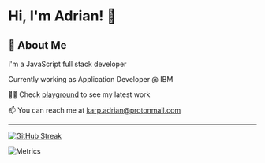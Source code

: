 
# Hi, I'm Adrian! 👋


## 🚀 About Me
I'm a JavaScript full stack developer

Currently working as Application Developer @ IBM

👩‍💻 Check [playground](https://github.com/adriankarp/playground) to see my latest work

📫 You can reach me at karp.adrian@protonmail.com

------------------------------

[![GitHub Streak](http://github-readme-streak-stats.herokuapp.com?user=adriankarp&theme=dark&background=000000)](https://git.io/streak-stats)

![Metrics](https://metrics.lecoq.io/adriankarp?template=terminal&base.header=0&base.activity=0&base.repositories=0&base.metadata=0&languages=1&languages.limit=8&languages.colors=github&languages.threshold=0%25&config.timezone=America%2FToronto)
 
